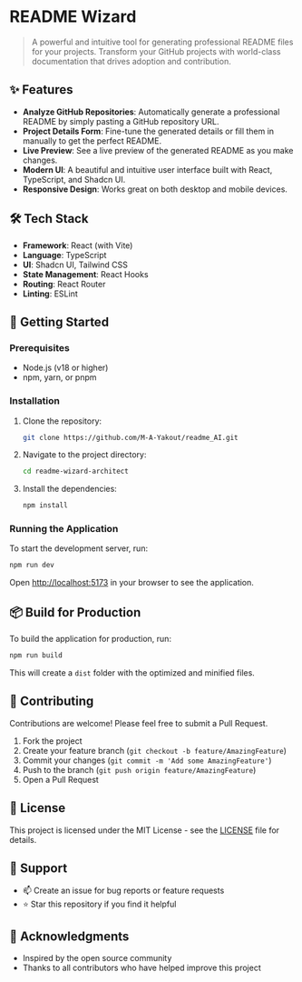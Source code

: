 # README Wizard

> A powerful and intuitive tool for generating professional README files for your projects. Transform your GitHub projects with world-class documentation that drives adoption and contribution.

## ✨ Features

- **Analyze GitHub Repositories**: Automatically generate a professional README by simply pasting a GitHub repository URL.
- **Project Details Form**: Fine-tune the generated details or fill them in manually to get the perfect README.
- **Live Preview**: See a live preview of the generated README as you make changes.
- **Modern UI**: A beautiful and intuitive user interface built with React, TypeScript, and Shadcn UI.
- **Responsive Design**: Works great on both desktop and mobile devices.

## 🛠️ Tech Stack

- **Framework**: React (with Vite)
- **Language**: TypeScript
- **UI**: Shadcn UI, Tailwind CSS
- **State Management**: React Hooks
- **Routing**: React Router
- **Linting**: ESLint

## 🚀 Getting Started

### Prerequisites

- Node.js (v18 or higher)
- npm, yarn, or pnpm

### Installation

1. Clone the repository:
   ```sh
   git clone https://github.com/M-A-Yakout/readme_AI.git
   ```
2. Navigate to the project directory:
   ```sh
   cd readme-wizard-architect
   ```
3. Install the dependencies:
   ```sh
   npm install
   ```

### Running the Application

To start the development server, run:

```sh
npm run dev
```

Open [http://localhost:5173](http://localhost:5173) in your browser to see the application.

## 📦 Build for Production

To build the application for production, run:

```sh
npm run build
```

This will create a `dist` folder with the optimized and minified files.

## 🤝 Contributing

Contributions are welcome! Please feel free to submit a Pull Request.

1. Fork the project
2. Create your feature branch (`git checkout -b feature/AmazingFeature`)
3. Commit your changes (`git commit -m 'Add some AmazingFeature'`)
4. Push to the branch (`git push origin feature/AmazingFeature`)
5. Open a Pull Request

## 📄 License

This project is licensed under the MIT License - see the [LICENSE](LICENSE) file for details.

## 💬 Support

- 📫 Create an issue for bug reports or feature requests
- ⭐ Star this repository if you find it helpful

## 🙏 Acknowledgments

- Inspired by the open source community
- Thanks to all contributors who have helped improve this project
